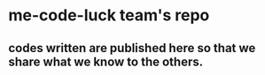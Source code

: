 # **me-code-luck team's repo**
## codes written are published here so that we share what we know to the others. 
